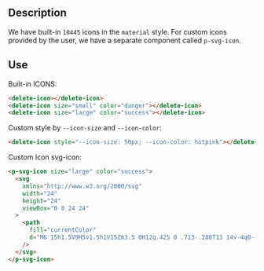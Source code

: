 ## Description

We have built-in `10445` icons in the `material` style. For custom icons provided by the user, we have a separate component called `p-svg-icon`.

## Use

Built-in ICONS:

```html
<delete-icon></delete-icon>
<delete-icon size="small" color="danger"></delete-icon>
<delete-icon size="large" color="success"></delete-icon>
```

Custom style by `--icon-size` and `--icon-color`:

```html
<delete-icon style="--icon-size: 50px; --icon-color: hotpink"></delete-icon>
```

Custom Icon svg-icon:

```html
<p-svg-icon size="large" color="success">
  <svg
    xmlns="http://www.w3.org/2000/svg"
    width="24"
    height="24"
    viewBox="0 0 24 24"
  >
    <path
      fill="currentColor"
      d="M6 15h1.5V9H5v1.5h1V15Zm3.5 0H12q.425 0 .713-.288T13 14v-4q0-.425-.288-.713T12 9H9.5q-.425 0-.713.288T8.5 10v4q0 .425.288.713T9.5 15Zm.5-1.5v-3h1.5v3H10Zm4 1.5h1.5v-2.25L17.25 15H19l-2.25-3L19 9h-1.75l-1.75 2.25V9H14v6Zm-9 6q-.825 0-1.413-.588T3 19V5q0-.825.588-1.413T5 3h14q.825 0 1.413.588T21 5v14q0 .825-.588 1.413T19 21H5Z"
    />
  </svg>
</p-svg-icon>
```
